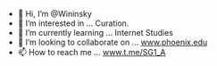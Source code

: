 - 👋 Hi, I’m @Wininsky
- 👀 I’m interested in ... Curation.
- 🌱 I’m currently learning ... Internet Studies 
- 💞️ I’m looking to collaborate on ... www.phoenix.edu
- 📫 How to reach me ... www.t.me/SG1_A

<!---
Wininsky/Wininsky is a ✨ special ✨ repository because its `README.md` (this file) appears on your GitHub profile.
You can click the Preview link to take a look at your changes.
--->
